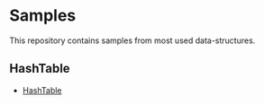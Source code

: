 # Samples

This repository contains samples from most used data-structures.


## HashTable

* [HashTable](app/hashtable/hashtable.go)
